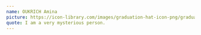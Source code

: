 ```yaml
---
name: OUKRICH Amina
picture: https://icon-library.com/images/graduation-hat-icon-png/graduation-hat-icon-png-29.jpg
quote: I am a very mysterious person.
---
```


